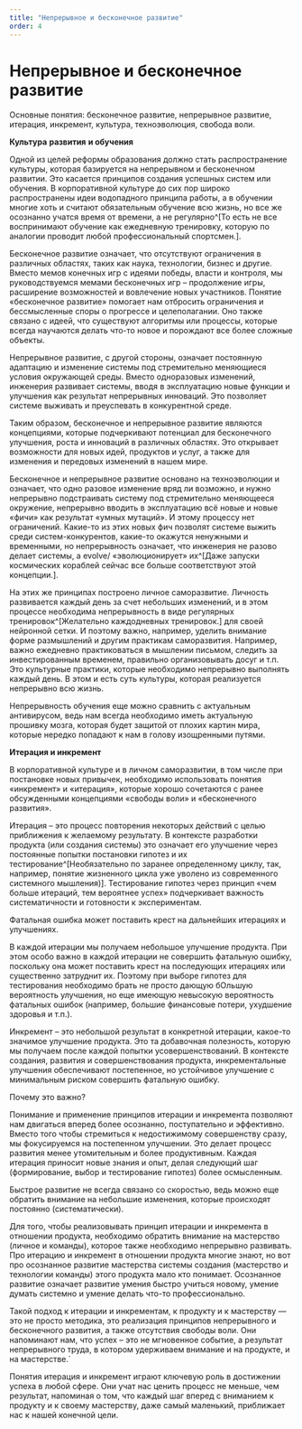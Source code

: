 ```yaml
---
title: "Непрерывное и бесконечное развитие"
order: 4
---
```


# Непрерывное и бесконечное развитие

Основные понятия: бесконечное развитие, непрерывное развитие, итерация, инкремент, культура, техноэволюция, свобода воли.

**Культура** **развития** **и обучения**

Одной из целей реформы образования должно стать распространение культуры, которая базируется на непрерывном и бесконечном развитии. Это касается принципов создания успешных систем или обучения. В корпоративной культуре до сих пор широко распространены идеи водопадного принципа работы, а в обучении многие хоть и считают обязательным обучение всю жизнь, но все же осознанно учатся время от времени, а не регулярно^[То есть не все воспринимают обучение как ежедневную тренировку, которую по аналогии проводит любой профессиональный спортсмен.].

Бесконечное развитие означает, что отсутствуют ограничения в различных областях, таких как наука, технологии, бизнес и другие. Вместо мемов конечных игр с идеями победы, власти и контроля, мы руководствуемся мемами бесконечных игр – продолжение игры, расширение возможностей и вовлечение новых участников. Понятие «бесконечное развитие» помогает нам отбросить ограничения и бессмысленные споры о прогрессе и целеполагании. Оно также связано с идеей, что существуют алгоритмы или процессы, которые всегда научаются делать что-то новое и порождают все более сложные объекты.

Непрерывное развитие, с другой стороны, означает постоянную адаптацию и изменение системы под стремительно меняющиеся условия окружающей среды. Вместо одноразовых изменений, инженерия развивает системы, вводя в эксплуатацию новые функции и улучшения как результат непрерывных инноваций. Это позволяет системе выживать и преуспевать в конкурентной среде.

Таким образом, бесконечное и непрерывное развитие являются концепциями, которые подчеркивают потенциал для бесконечного улучшения, роста и инноваций в различных областях. Это открывает возможности для новых идей, продуктов и услуг, а также для изменения и передовых изменений в нашем мире.

Бесконечное и непрерывное развитие основано на техноэволюции и означает, что одно разовое изменение вряд ли возможно, и нужно непрерывно подстраивать систему под стремительно меняющееся окружение, непрерывно вводить в эксплуатацию всё новые и новые «фичи» как результат «умных мутаций». И этому процессу нет ограничений. Какие-то из этих новых фич позволят системе выжить среди систем-конкурентов, какие-то окажутся ненужными и временными, но непрерывность означает, что инженерия не разово делает системы, а evolve/ «эволюционирует» их^[Даже запуски космических кораблей сейчас все больше соответствуют этой концепции.].

На этих же принципах построено личное саморазвитие. Личность развивается каждый день за счет небольших изменений, и в этом процессе необходима непрерывность в виде регулярных тренировок^[Желательно каждодневных тренировок.] для своей нейронной сетки. И поэтому важно, например, уделить внимание форме размышлений и другим практикам саморазвития. Например, важно ежедневно практиковаться в мышлении письмом, следить за инвестированным временем, правильно организовывать досуг и т.п. Это культурные практики, которые необходимо непрерывно выполнять каждый день. В этом и есть суть культуры, которая реализуется непрерывно всю жизнь.

Непрерывность обучения еще можно сравнить с актуальным антивирусом, ведь нам всегда необходимо иметь актуальную прошивку мозга, которая будет защитой от плохих картин мира, которые нередко попадают к нам в голову изощренными путями.

**Итерация и инкремент**

В корпоративной культуре и в личном саморазвитии, в том числе при постановке новых привычек, необходимо использовать понятия «инкремент» и «итерация», которые хорошо сочетаются с ранее обсужденными концепциями «свободы воли» и «бесконечного развития».

Итерация – это процесс повторения некоторых действий с целью приближения к желаемому результату. В контексте разработки продукта (или создания системы) это означает его улучшение через постоянные попытки постановки гипотез и их тестирование^[Необязательно по заранее определенному циклу, так, например, понятие жизненного цикла уже уволено из современного системного мышления)]. Тестирование гипотез через принцип «чем больше итераций, тем вероятнее успех» подчеркивает важность систематичности и готовности к экспериментам.

Фатальная ошибка может поставить крест на дальнейших итерациях и улучшениях.

В каждой итерации мы получаем небольшое улучшение продукта. При этом особо важно в каждой итерации не совершить фатальную ошибку, поскольку она может поставить крест на последующих итерациях или существенно затруднит их. Поэтому при выборе гипотез для тестирования необходимо брать не просто дающую бОльшую вероятность улучшения, но еще имеющую невысокую вероятность фатальных ошибок (например, большие финансовые потери, ухудшение здоровья и т.п.).

Инкремент – это небольшой результат в конкретной итерации, какое-то значимое улучшение продукта. Это та добавочная полезность, которую мы получаем после каждой попытки усовершенствований. В контексте создания, развития и совершенствования продукта, инкрементальные улучшения обеспечивают постепенное, но устойчивое улучшение с минимальным риском совершить фатальную ошибку.

Почему это важно?

Понимание и применение принципов итерации и инкремента позволяют нам двигаться вперед более осознанно, поступательно и эффективно. Вместо того чтобы стремиться к недостижимому совершенству сразу, мы фокусируемся на постепенном улучшении. Это делает процесс развития менее утомительным и более продуктивным. Каждая итерация приносит новые знания и опыт, делая следующий шаг (формирование, выбор и тестирование гипотез) более осмысленным.

Быстрое развитие не всегда связано со скоростью, ведь можно еще обратить внимание на небольшие изменения, которые происходят постоянно (систематически).

Для того, чтобы реализовывать принцип итерации и инкремента в отношении продукта, необходимо обратить внимание на мастерство (личное и команды), которое также необходимо непрерывно развивать. Про итерацию и инкремент в отношении продукта многие знают, но вот про осознанное развитие мастерства системы создания (мастерство и технологии команды) этого продукта мало кто понимает. Осознанное развитие означает развитие умения быстро учиться новому, умение думать системно и умение делать что-то профессионально.

Такой подход к итерации и инкрементам, к продукту и к мастерству — это не просто методика, это реализация принципов непрерывного и бесконечного развития, а также отсутствия свободы воли. Они напоминают нам, что успех – это не мгновенное событие, а результат непрерывного труда, в котором удерживаем внимание и на продукте, и на мастерстве.`

Понятия итерация и инкремент играют ключевую роль в достижении успеха в любой сфере. Они учат нас ценить процесс не меньше, чем результат, напоминая о том, что каждый шаг вперед с вниманием к продукту и к своему мастерству, даже самый маленький, приближает нас к нашей конечной цели.